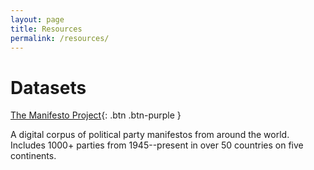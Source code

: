```yaml
---
layout: page
title: Resources
permalink: /resources/
---
```



# Datasets

[The Manifesto Project](https://manifesto-project.wzb.eu/){: .btn .btn-purple }

A digital corpus of political party manifestos from around the world. Includes 1000+ parties from 1945--present in over 50 countries on five continents.




